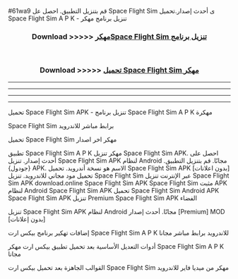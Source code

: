 #61wa9 قم بتنزيل التطبيق. احصل عل Space Flight Sim  ى أحدث إصدار.تحميل Space Flight Sim  A P K - تنزيل برنامج مهكر



<div align="center">
<h3>Download >>>>> <a href="https://ar-sites.web.app/?ar= Space Flight Sim ">مهكرSpace Flight Sim  تنزيل برنامج</a></h3><br>

<h3>Download >>>>> <a href="https://ar-sites.web.app/?ar= Space Flight Sim ">تحميل Space Flight Sim  مهكر</a></h3>
</div>


----------------------------------------------------------

----------------------------------------------------------

----------------------------------------------------------

----------------------------------------------------------


تحميل Space Flight Sim  APK - تنزيل برنامج Space Flight Sim  A P K مهكرة

Space Flight Sim  برابط مباشر للاندرويد

تحميل Space Flight Sim  مهكر اخر اصدار

تطبيق Space Flight Sim  A P K مهكر
تنزيل Space Flight Sim  APK. احصل على أحدث إصدار.
تنزيل Space Flight Sim  APK لنظام Android مجانًا.
قم بتنزيل التطبيق. {جودول} APK. الاسم هو نسخة أندرويد.
تحميل Space Flight Sim  APK [بدون اعلانات]
تحميل مود مجاني للاندرويد.
تنزيل Space Flight Sim  عبر الإنترنت
تنزيل Space Flight Sim  APK
download.online Space Flight Sim  APK
Space Flight Sim  مثبت APK لنظام Android
Space Flight Sim  APK
تحميل Space Flight Sim  Android APK
Space Flight Sim  APK تنزيل Premium
Space Flight Sim  APK الفضاء

تنزيل Space Flight Sim  APK لنظام Android مجانًا. أحدث إصدار [Premium] MOD [بدون إعلانات]

إضافات تهكير برنامج بيكس ارت Space Flight Sim  A P K للاندرويد برابط مباشر مجانا

أدوات التعديل الأساسية بعد تحميل تطبيق بيكس ارت مهكر Space Flight Sim  A P K مجانا

القوالب الجاهزة بعد تحميل بيكس ارت Space Flight Sim  مهكر من ميديا فاير للاندرويد



